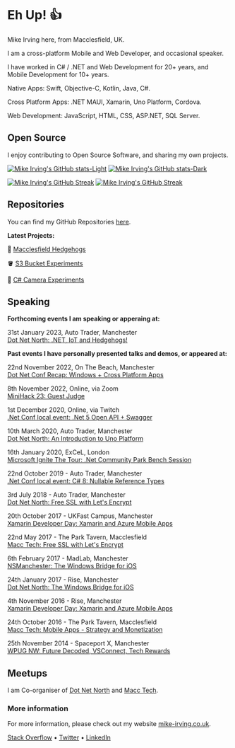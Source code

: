 # Eh Up! 👍

Mike Irving here, from Macclesfield, UK.

I am a cross-platform Mobile and Web Developer, and occasional speaker.

I have worked in C# / .NET and Web Development for 20+ years, and Mobile Development for 10+ years.

Native Apps: Swift, Objective-C, Kotlin, Java, C#.

Cross Platform Apps: .NET MAUI, Xamarin, Uno Platform, Cordova.

Web Development: JavaScript, HTML, CSS, ASP.NET, SQL Server.

## Open Source

I enjoy contributing to Open Source Software, and sharing my own projects.

[![Mike Irving's GitHub stats-Light](https://github-readme-stats.vercel.app/api?username=mikeirvingweb&show_icons=true&theme=default#gh-light-mode-only)](https://github.com/anuraghazra/github-readme-stats#gh-light-mode-only)
[![Mike Irving's GitHub stats-Dark](https://github-readme-stats.vercel.app/api?username=mikeirvingweb&show_icons=true&theme=dark#gh-dark-mode-only)](https://github.com/anuraghazra/github-readme-stats#gh-dark-mode-only)

[![Mike Irving's GitHub Streak](https://github-readme-streak-stats.herokuapp.com?user=mikeirvingweb&date_format=M%20j%5B%2C%20Y%5D#gh-light-mode-only)](https://git.io/streak-stats#gh-light-mode-only)
[![Mike Irving's GitHub Streak](https://github-readme-streak-stats.herokuapp.com?user=mikeirvingweb&theme=dark&date_format=M%20j%5B%2C%20Y%5D#gh-dark-mode-only)](https://git.io/streak-stats#gh-dark-mode-only)

## Repositories

You can find my GitHub Repositories [here](https://github.com/mikeirvingweb?tab=repositories&q=&type=source).

**Latest Projects:**  

🦔 [Macclesfield Hedgehogs](https://github.com/mikeirvingweb/macclesfield-hedgehogs)  

🪣 [S3 Bucket Experiments](https://github.com/mikeirvingweb/S3BucketExperiments)  

🎥 [C# Camera Experiments](https://github.com/mikeirvingweb/CameraExperiments)  

## Speaking

**Forthcoming events I am speaking or apperaing at:**

31st January 2023, Auto Trader, Manchester  
[Dot Net North: .NET, IoT and Hedgehogs!](https://www.meetup.com/dotnetnorth/events/290851422/)

**Past events I have personally presented talks and demos, or appeared at:**

22nd November 2022, On The Beach, Manchester  
[Dot Net Conf Recap: Windows + Cross Platform Apps](https://www.meetup.com/dotnetnorth/events/288475312/)

8th November 2022, Online, via Zoom  
[MiniHack 23: Guest Judge](https://www.meetup.com/mini-hack/events/287970034/)

1st December 2020, Online, via Twitch  
[.Net Conf local event: .Net 5 Open API + Swagger](https://www.meetup.com/DotNetNorth/events/274233666/)

10th March 2020, Auto Trader, Manchester  
[Dot Net North: An Introduction to Uno Platform](https://www.meetup.com/DotNetNorth/events/268013582/)

16th January 2020, ExCeL, London  
[Microsoft Ignite The Tour: .Net Community Park Bench Session](https://london.myignitetour.techcommunity.microsoft.com/sessions/93573?source=sessions)

22nd October 2019 - Auto Trader, Manchester  
[.Net Conf local event: C# 8: Nullable Reference Types](https://www.meetup.com/DotNetNorth/events/265707931)

3rd July 2018 - Auto Trader, Manchester  
[Dot Net North: Free SSL with Let's Encrypt](https://www.meetup.com/DotNetNorth/events/251433167/)

20th October 2017 - UKFast Campus, Manchester  
[Xamarin Developer Day: Xamarin and Azure Mobile Apps](https://ti.to/xamarin/dev-days-manchester-2017)

22nd May 2017 - The Park Tavern, Macclesfield  
[Macc Tech: Free SSL with Let's Encrypt](https://www.meetup.com/MaccTech/events/239322313/)

6th February 2017 - MadLab, Manchester  
[NSManchester: The Windows Bridge for iOS](https://www.meetup.com/NSManchester/events/235530468/)

24th January 2017 - Rise, Manchester  
[Dot Net North: The Windows Bridge for iOS](https://www.meetup.com/DotNetNorth/events/234674925/)

4th November 2016 - Rise, Manchester  
[Xamarin Developer Day: Xamarin and Azure Mobile Apps](https://ti.to/xamarin/dev-days-manchester)

24th October 2016 - The Park Tavern, Macclesfield  
[Macc Tech: Mobile Apps - Strategy and Monetization](https://www.meetup.com/MaccTech/events/234812153/)

25th November 2014 - Spaceport X, Manchester  
[WPUG NW: Future Decoded, VSConnect, Tech Rewards](https://www.eventbrite.co.uk/e/wpug-nw-in-manchester-november-2014-tickets-14374365113)

## Meetups

I am Co-organiser of [Dot Net North](https://www.meetup.com/DotNetNorth/) and [Macc Tech](https://www.meetup.com/MaccTech/).

### More information

For more information, please check out my website [mike-irving.co.uk](https://www.mike-irving.co.uk/).

[Stack Overflow](https://stackoverflow.com/users/482901/mike-irving) • [Twitter](https://twitter.com/mikeirvingweb) • [LinkedIn](https://www.linkedin.com/in/mikeirving/)
